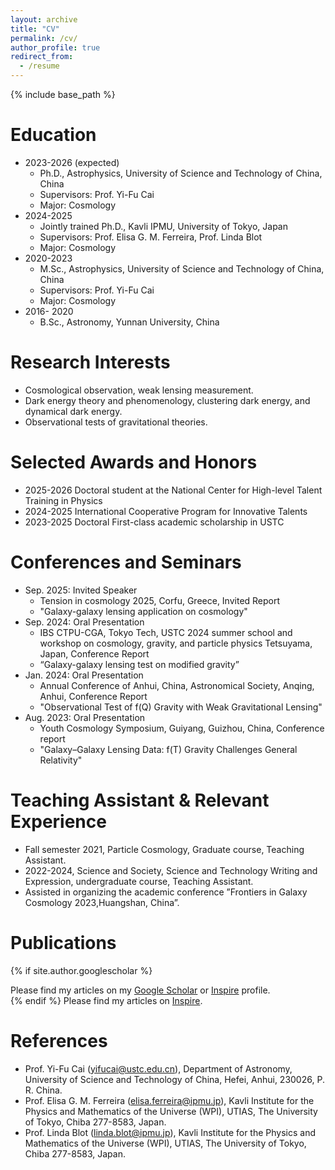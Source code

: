 ```yaml
---
layout: archive
title: "CV"
permalink: /cv/
author_profile: true
redirect_from:
  - /resume
---
```


{% include base_path %}


Education
======
* 2023-2026 (expected)
  * Ph.D., Astrophysics, University of Science and Technology of China, China
  * Supervisors: Prof. Yi-Fu Cai
  * Major: Cosmology
* 2024-2025
  * Jointly trained Ph.D., Kavli IPMU, University of Tokyo, Japan
  * Supervisors: Prof. Elisa G. M. Ferreira, Prof. Linda Blot
  * Major: Cosmology
* 2020-2023
  * M.Sc., Astrophysics, University of Science and Technology of China, China
  * Supervisors: Prof. Yi-Fu Cai
  * Major: Cosmology
* 2016- 2020
  * B.Sc., Astronomy, Yunnan University, China

Research Interests
======
* Cosmological observation, weak lensing measurement.
* Dark energy theory and phenomenology, clustering dark energy, and dynamical dark energy.
* Observational tests of gravitational theories.

Selected Awards and Honors
======
* 2025-2026 Doctoral student at the National Center for High-level Talent Training in Physics
* 2024-2025 International Cooperative Program for Innovative Talents
* 2023-2025 Doctoral First-class academic scholarship in USTC

Conferences and Seminars
======
* Sep. 2025: Invited Speaker
  * Tension in cosmology 2025, Corfu, Greece, Invited Report
  * "Galaxy-galaxy lensing application on cosmology"
* Sep. 2024: Oral Presentation
  * IBS CTPU-CGA, Tokyo Tech, USTC 2024 summer school and workshop on cosmology, gravity, and particle physics Tetsuyama, Japan, Conference Report
  * “Galaxy-galaxy lensing test on modified gravity”
* Jan. 2024: Oral Presentation
  * Annual Conference of Anhui, China, Astronomical Society, Anqing, Anhui, Conference Report
  * "Observational Test of f(Q) Gravity with Weak Gravitational Lensing"
* Aug. 2023: Oral Presentation
  * Youth Cosmology Symposium, Guiyang, Guizhou, China, Conference report
  * "Galaxy–Galaxy Lensing Data: f(T) Gravity Challenges General Relativity"


Teaching Assistant & Relevant Experience
======
* Fall semester 2021, Particle Cosmology, Graduate course, Teaching Assistant.
* 2022-2024, Science and Society, Science and Technology Writing and Expression, undergraduate course, Teaching Assistant.
* Assisted in organizing the academic conference ”Frontiers in Galaxy Cosmology 2023,Huangshan, China”.


Publications
======
{% if site.author.googlescholar %}
  <div class="wordwrap">Please find my articles on my <a href="{{site.author.googlescholar}}">Google Scholar</a> or <a href="https://inspirehep.net/authors/2789730?ui-citation-summary=true">Inspire</a> profile.</div>
{% endif %}
Please find my articles on <a href="https://inspirehep.net/authors/2789730?ui-citation-summary=true">Inspire</a>.

References
======
* Prof. Yi-Fu Cai (yifucai@ustc.edu.cn), Department of Astronomy, University of Science and Technology of China, Hefei, Anhui, 230026, P. R. China.
* Prof. Elisa G. M. Ferreira (elisa.ferreira@ipmu.jp), Kavli Institute for the Physics and Mathematics of the Universe (WPI), UTIAS, The University of Tokyo, Chiba 277-8583, Japan.
* Prof. Linda Blot (linda.blot@ipmu.jp), Kavli Institute for the Physics and Mathematics of the Universe (WPI), UTIAS, The University of Tokyo, Chiba 277-8583, Japan.
